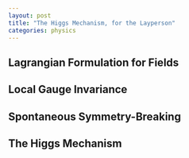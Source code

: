 ```yaml
---
layout: post
title: "The Higgs Mechanism, for the Layperson"
categories: physics
---
```



## Lagrangian Formulation for Fields


## Local Gauge Invariance



## Spontaneous Symmetry-Breaking



## The Higgs Mechanism